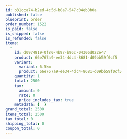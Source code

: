```yaml
---
id: b31cca74-b2ed-4c5d-b8a7-547c04eb8b0a
published: false
blueprint: order
order_number: 1522
is_paid: false
is_shipped: false
is_refunded: false
items:
  -
    id: d0974819-0f80-4b97-b96c-04306d022e47
    product: 66e767a9-ee34-4dc4-8681-d09bb59f0cf5
    variant:
      variant: 6.5km
      product: 66e767a9-ee34-4dc4-8681-d09bb59f0cf5
    quantity: 1
    total: 2500
    tax:
      amount: 0
      rate: 0
      price_includes_tax: true
    metadata: {  }
grand_total: 2500
items_total: 2500
tax_total: 0
shipping_total: 0
coupon_total: 0
---
```

